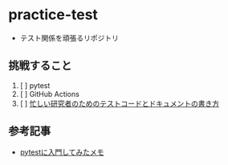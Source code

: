 # practice-test
- テスト関係を頑張るリポジトリ

## 挑戦すること
1. [ ] pytest
1. [ ] GitHub Actions
1. [ ] [忙しい研究者のためのテストコードとドキュメントの書き方](https://qiita.com/hmkz/items/0689cd85fb3e1adcda1a)

## 参考記事
- [pytestに入門してみたメモ](https://qiita.com/everylittle/items/1a2748e443d8282c94b2)

